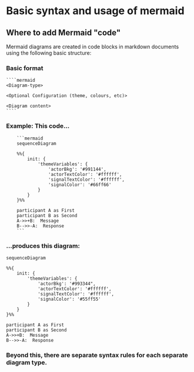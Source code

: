 ﻿# Basic syntax and usage of mermaid

## Where to add Mermaid "code"

Mermaid diagrams are created in code blocks in markdown documents using the following basic structure:

### Basic format
    
    ````mermaid
    <Diagram-type>

    <Optional Configuration (theme, colours, etc)> 

    <Diagram content>
    ````

### Example: This code...

        ```mermaid
        sequenceDiagram

        %%{
            init: {
                'themeVariables': {
                    'actorBkg': '#991144',
                    'actorTextColor': '#ffffff',
                    'signalTextColor': '#ffffff',
                    'signalColor': '#66ff66'
                }
            }
        }%%

        participant A as First
        participant B as Second
        A->>+B:  Message
        B-->>-A:  Response
        ```

### ...produces this diagram:

```mermaid
sequenceDiagram

%%{
    init: {
        'themeVariables': {
            'actorBkg': '#993344",
            'actorTextColor': '#ffffff',
            'signalTextColor': '#ffffff',
            'signalColor': '#55ff55'
        }
    }
}%%

participant A as First
participant B as Second
A->>+B:  Message
B-->>-A:  Response
```

### Beyond this, there are separate syntax rules for each separate diagram type.

